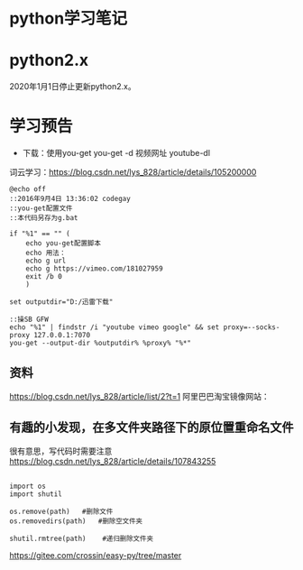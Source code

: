 # python学习笔记

# python2.x

2020年1月1日停止更新python2.x。


# 学习预告
- 下载：使用you-get
you-get -d 视频网址
youtube-dl

词云学习：https://blog.csdn.net/lys_828/article/details/105200000

```
@echo off
::2016年9月4日 13:36:02 codegay
::you-get配置文件
::本代码另存为g.bat

if "%1" == "" (
    echo you-get配置脚本
    echo 用法：
    echo g url
    echo g https://vimeo.com/181027959
    exit /b 0
    )

set outputdir="D:/迅雷下载"

::操SB GFW
echo "%1" | findstr /i "youtube vimeo google" && set proxy=--socks-proxy 127.0.0.1:7070
you-get --output-dir %outputdir% %proxy% "%*"
```

## 资料
https://blog.csdn.net/lys_828/article/list/2?t=1
阿里巴巴淘宝镜像网站：

## 有趣的小发现，在多文件夹路径下的原位置重命名文件
很有意思，写代码时需要注意
https://blog.csdn.net/lys_828/article/details/107843255

## 
```
import os
import shutil

os.remove(path)   #删除文件
os.removedirs(path)   #删除空文件夹

shutil.rmtree(path)    #递归删除文件夹
```

https://gitee.com/crossin/easy-py/tree/master
